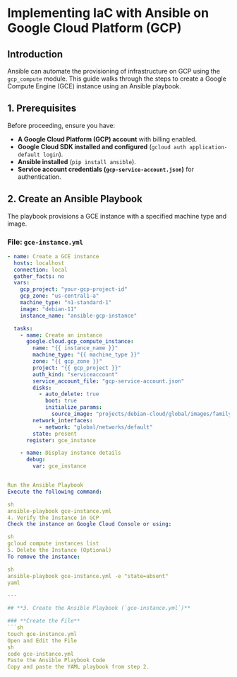 # Implementing IaC with Ansible on Google Cloud Platform (GCP)

## **Introduction**
Ansible can automate the provisioning of infrastructure on GCP using the `gcp_compute` module. This guide walks through the steps to create a Google Compute Engine (GCE) instance using an Ansible playbook.

## **1. Prerequisites**
Before proceeding, ensure you have:
- **A Google Cloud Platform (GCP) account** with billing enabled.
- **Google Cloud SDK installed and configured** (`gcloud auth application-default login`).
- **Ansible installed** (`pip install ansible`).
- **Service account credentials (`gcp-service-account.json`)** for authentication.

## **2. Create an Ansible Playbook**
The playbook provisions a GCE instance with a specified machine type and image.

### **File: `gce-instance.yml`**
```yaml
- name: Create a GCE instance
  hosts: localhost
  connection: local
  gather_facts: no
  vars:
    gcp_project: "your-gcp-project-id"
    gcp_zone: "us-central1-a"
    machine_type: "n1-standard-1"
    image: "debian-11"
    instance_name: "ansible-gcp-instance"

  tasks:
    - name: Create an instance
      google.cloud.gcp_compute_instance:
        name: "{{ instance_name }}"
        machine_type: "{{ machine_type }}"
        zone: "{{ gcp_zone }}"
        project: "{{ gcp_project }}"
        auth_kind: "serviceaccount"
        service_account_file: "gcp-service-account.json"
        disks:
          - auto_delete: true
            boot: true
            initialize_params:
              source_image: "projects/debian-cloud/global/images/family/{{ image }}"
        network_interfaces:
          - network: "global/networks/default"
        state: present
      register: gce_instance

    - name: Display instance details
      debug:
        var: gce_instance


Run the Ansible Playbook
Execute the following command:

sh
ansible-playbook gce-instance.yml
4. Verify the Instance in GCP
Check the instance on Google Cloud Console or using:

sh
gcloud compute instances list
5. Delete the Instance (Optional)
To remove the instance:

sh
ansible-playbook gce-instance.yml -e "state=absent"
yaml

---

## **3. Create the Ansible Playbook (`gce-instance.yml`)**  

### **Create the File**  
```sh
touch gce-instance.yml
Open and Edit the File
sh
code gce-instance.yml
Paste the Ansible Playbook Code
Copy and paste the YAML playbook from step 2.

